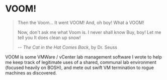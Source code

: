 VOOM!
=====

> Then the Voom...
> It went VOOM!
> And, oh boy!  What a VOOM!
>
> Now, don't ask me what Voom is.
> I never shall know
> Buy, boy! Let me tell you
> It does clean up snow!
>
> -- _The Cat in the Hat Comes Back_, by Dr. Seuss

VOOM is some VMWare / vCenter lab management software I wrote to
help me keep track of legitimate uses of a shared, communal lab
environment (focused heavily on BOSH), and mete out swift VM
termination to rogue machines as discovered.
